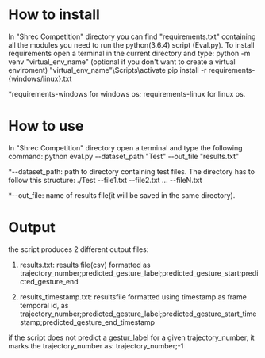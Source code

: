 How to install
=====================
In "Shrec Competition" directory you can find "requirements.txt" containing all the modules you need to run the python(3.6.4) script (Eval.py).
To install requirements open a terminal in the current directory and type:
	python -m venv "virtual_env_name" (optional if you don't want to create a virtual enviroment)
	"virtual_env_name"\Scripts\activate
	pip install -r requirements-{windows/linux}.txt
	
*requirements-windows for windows os; requirements-linux for linux os.

How to use
=====================
In "Shrec Competition" directory open a terminal and type the following command:
	python eval.py	--dataset_path	"Test" --out_file "results.txt"
	
*--dataset_path: path to directory containing test files. The directory has to follow this structure:
	./Test
		--file1.txt
		--file2.txt
		...
		--fileN.txt

*--out_file: name of results file(it will be saved in the same directory).

Output
======================
the script produces 2 different output files:
	
1) results.txt: results file(csv) formatted as
	trajectory_number;predicted_gesture_label;predicted_gesture_start;predicted_gesture_end

2) results_timestamp.txt: resultsfile formatted using timestamp as frame temporal id, as
	trajectory_number;predicted_gesture_label;predicted_gesture_start_timestamp;predicted_gesture_end_timestamp
			
if the script does not predict a gestur_label for a given trajectory_number, it marks the trajectory_number as:
trajectory_number;-1
			


